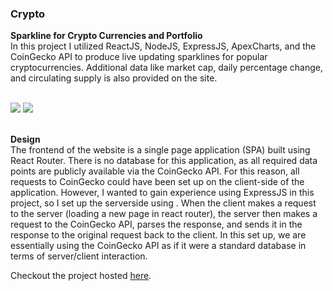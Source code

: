 ### Crypto
<strong> Sparkline for Crypto Currencies and Portfolio </strong> <br>
In this project I utilized ReactJS, NodeJS, ExpressJS, ApexCharts, and the CoinGecko API to produce live updating sparklines for popular cryptocurrencies. Additional data like market cap, daily percentage change, and circulating supply is also provided on the site. <br>

<br>
<div>
  <img src="https://user-images.githubusercontent.com/70236734/177060539-7903a05e-a67c-47f3-8605-0f75a19e9dbb.png"/>
  <img src="https://user-images.githubusercontent.com/70236734/177060563-aa3d0594-0f67-4258-bf75-5bc629f9fb9f.png"/>
</div>
<br>

<strong>Design</strong> <br>
The frontend of the website is a single page application (SPA) built using React Router. There is no database for this application, as all required data points are publicly available via the CoinGecko API. For this reason, all requests to CoinGecko could have been set up on the client-side of the application. However, I wanted to gain experience using ExpressJS in this project, so I set up the serverside using . When the client makes a request to the server (loading a new page in react router), the server then makes a request to the CoinGecko API, parses the response, and sends it in the response to the original request back to the client. In this set up, we are essentially using the CoinGecko API as if it were a standard database in terms of server/client interaction. <br>

Checkout the project hosted [here](https://crypto-sparkline.herokuapp.com/).
